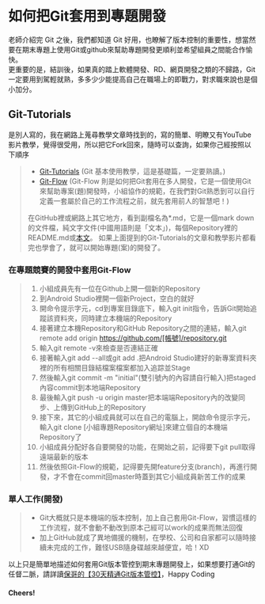 # 如何把Git套用到專題開發 #
老師介紹完 Git 之後，我們都知道 Git 好用，也瞭解了版本控制的重要性，想當然要在期末專題上使用Git或github來幫助專題開發更順利並希望組員之間能合作愉快。  
更重要的是，結訓後，如果真的踏上軟體開發、RD、網頁開發之類的不歸路，Git一定要用到駕輕就熟，多多少少能提高自己在職場上的即戰力，對求職來說也是個小加分。  
## Git-Tutorials
是別人寫的，我在網路上蒐尋教學文章時找到的，寫的簡單、明瞭又有YouTube影片教學，覺得很受用，所以把它Fork回來，隨時可以查詢，如果你己經按照以下順序  
> * [Git-Tutorials](https://github.com/apc107/Git-Tutorials) (Git 基本使用教學，這是基礎篇，一定要熟讀。)
> * [Git-Flow](https://github.com/apc107/Git-Flow) (Git-Flow 則是如何把Git套用在多人開發，它是一個使用Git來幫助專案(題)開發時，小組協作的規範，在我們對Git熟悉到可以自行定義一套屬於自己的工作流程之前，就先套用前人的智慧吧！)  
>  
> 在GitHub裡或網路上其它地方，看到副檔名為*.md，它是一個mark down的文件檔，純文字文件(中國用語則是「文本」)，每個Repository裡的README.md或[本文](https://github.com/apc107/專題.md)。
如果上面提到的Git-Tutorials的文章和教學影片都看完也學會了，就可以開始專題(案)的開發了。  

### 在專題競賽的開發中套用Git-Flow
> 1. 小組成員先有一位在Github上開一個新的Repository
> 2. 到Android Studio裡開一個新Project，空白的就好
> 3. 開命令提示字元，cd到專案目錄底下，輸入git init指令，告訴Git開始追蹤該資料夾，同時建立本機端的Repository 
> 4. 接著建立本機Repository和GitHub Repository之間的連結，輸入git remote add origin https://github.com/[帳號]/repository.git
> 5. 輸入git remote -v來檢查是否連結正確
> 6. 接著輸入git add --all或git add .把Android Studio建好的新專案資料夾裡的所有相關目錄結檔案檔案都加入追踪並Stage
> 7. 然後輸入git commit -m "initial"(雙引號內的內容請自行輸入)把staged內容commit到本地端Repository
> 8. 最後輸入git push -u origin master把本端端Repository內的改變同步、上傳到GitHub上的Repository
> 9. 接下來，其它的小組成員就可以在自己的電腦上，開啟命令提示字元，輸入git clone [小組專題Repository網址]來建立個自的本機端Repository了
> 10. 小組成員分配好各自要開發的功能，在開始之前，記得要下git pull取得遠端最新的版本
> 11. 然後依照Git-Flow的規範，記得要先開feature分支(branch)，再進行開發，才不會在commit回master時蓋到其它小組成員新苦工作的成果  

### 單人工作(開發)
> * Git大概就只是本機端的版本控制，加上自己套用Git-Flow，習慣這樣的工作流程，就不會動不動改到原本己經可以work的成果而無法回復
> * 加上GitHub就成了異地備援的機制，在學校、公司和自家都可以隨時接續未完成的工作，難怪USB隨身碟越來越便宜，哈！XD  

以上只是簡單地描述如何套用Git版本管控到期末專題開發上，如果想要打通Git的任督二脈，請詳讀[保哥的【30天精通Git版本管控】](https://github.com/apc107/Learn-Git-in-30-days)，Happy Coding  
#### Cheers!
